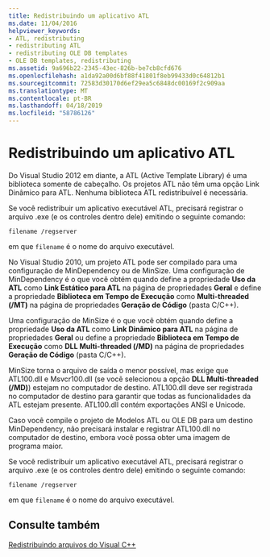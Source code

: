 ```yaml
---
title: Redistribuindo um aplicativo ATL
ms.date: 11/04/2016
helpviewer_keywords:
- ATL, redistributing
- redistributing ATL
- redistributing OLE DB templates
- OLE DB templates, redistributing
ms.assetid: 9a696b22-2345-43ec-826b-be7cb8cfd676
ms.openlocfilehash: a1da92a00d6bf88f41801f8eb99433d0c64812b1
ms.sourcegitcommit: 72583d30170d6ef29ea5c6848dc00169f2c909aa
ms.translationtype: MT
ms.contentlocale: pt-BR
ms.lasthandoff: 04/18/2019
ms.locfileid: "58786126"
---
```

# <a name="redistributing-an-atl-application"></a>Redistribuindo um aplicativo ATL

Do Visual Studio 2012 em diante, a ATL (Active Template Library) é uma biblioteca somente de cabeçalho. Os projetos ATL não têm uma opção Link Dinâmico para ATL. Nenhuma biblioteca ATL redistribuível é necessária.

Se você redistribuir um aplicativo executável ATL, precisará registrar o arquivo .exe (e os controles dentro dele) emitindo o seguinte comando:

```
filename /regserver
```

em que `filename` é o nome do arquivo executável.

No Visual Studio 2010, um projeto ATL pode ser compilado para uma configuração de MinDependency ou de MinSize. Uma configuração de MinDependency é o que você obtém quando define a propriedade **Uso da ATL** como **Link Estático para ATL** na página de propriedades **Geral** e define a propriedade **Biblioteca em Tempo de Execução** como **Multi-threaded (/MT)** na página de propriedades **Geração de Código** (pasta C/C++).

Uma configuração de MinSize é o que você obtém quando define a propriedade **Uso da ATL** como **Link Dinâmico para ATL** na página de propriedades **Geral** ou define a propriedade **Biblioteca em Tempo de Execução** como **DLL Multi-threaded (/MD)** na página de propriedades **Geração de Código** (pasta C/C++).

MinSize torna o arquivo de saída o menor possível, mas exige que ATL100.dll e Msvcr100.dll (se você selecionou a opção **DLL Multi-threaded (/MD)**) estejam no computador de destino. ATL100.dll deve ser registrada no computador de destino para garantir que todas as funcionalidades da ATL estejam presente. ATL100.dll contém exportações ANSI e Unicode.

Caso você compile o projeto de Modelos ATL ou OLE DB para um destino MinDependency, não precisará instalar e registrar ATL100.dll no computador de destino, embora você possa obter uma imagem de programa maior.

Se você redistribuir um aplicativo executável ATL, precisará registrar o arquivo .exe (e os controles dentro dele) emitindo o seguinte comando:

```
filename /regserver
```

em que `filename` é o nome do arquivo executável.

## <a name="see-also"></a>Consulte também

[Redistribuindo arquivos do Visual C++](redistributing-visual-cpp-files.md)

